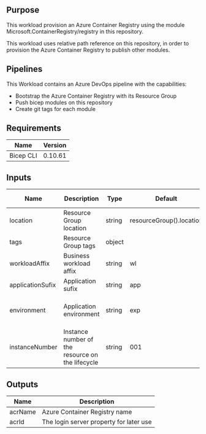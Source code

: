 ## Purpose
This workload provision an Azure Container Registry using the module Microsoft.ContainerRegistry/registry in this repository.

This workload uses relative path reference on this repository, in order to provision the Azure Container Registry to publish other modules.

## Pipelines

This Workload contains an Azure DevOps pipeline with the capabilities:
* Bootstrap the Azure Container Registry with its Resource Group
* Push bicep modules on this repository
* Create git tags for each module

## Requirements

| Name      | Version |
| --------- | ------- |
| Bicep CLI | 0.10.61 |

## Inputs

| Name             | Description                                      | Type   | Default                  | Required | Size | Allowed values          |
| ---------------- | ------------------------------------------------ | ------ | ------------------------ | :------: | ---- | ----------------------- |
| location         | Resource Group location                          | string | resourceGroup().location |   yes    |      |                         |
| tags             | Resource Group tags                              | object |                          |    no    |      |                         |
| workloadAffix    | Business workload affix                          | string | wl                       |   yes    | 2    |                         |
| applicationSufix | Application sufix                                | string | app                      |   yes    | 3    |                         |
| environment      | Application environment                          | string | exp                      |   yes    | 3    | exp, dev, qua, uat, prd |
| instanceNumber   | Instance number of the resource on the lifecycle | string | 001                      |    no    | 3    | Number on format 001    |

## Outputs

| Name    | Description                             |
| ------- | --------------------------------------- |
| acrName | Azure Container Registry name           |
| acrId   | The login server property for later use |
